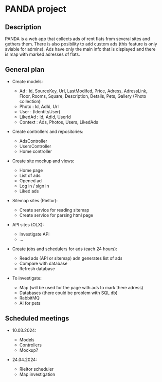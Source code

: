 ﻿# PANDA project

## Description

PANDA is a web app that collects ads of rent flats from several sites and gethers them. 
There is also posibility to add custom ads (this  feature is only aviable for admins). 
Ads have only the main info that is displayed and there is map with marked adresses of flats.


## General plan

- Create models:
	- Ad : Id, SourceKey, Url, LastModifed, Price, Adress, AdressLink, Floor, Rooms, Square, Description, Details, Pets, Gallery (Photo collection)
	- Photo : Id, AdId, Url
	- User : (IdentityUser)
	- LikedAd : Id, AdId, UserId
	- Context : Ads, Photos, Users, LikedAds

- Create controllers and repositories:
	- AdsController
	- UsersController
	- Home controller

- Create site mockup and views: 
	- Home page
	- List of ads
	- Opened ad
	- Log in / sign in
	- Liked ads

- Sitemap sites (Rieltor):
	- Create service for reading sitemap
	- Create service for parsing html page

- API sites (OLX):
	- Investigate API
	- ...

- Create jobs and schedulers for ads (each 24 hours):
	- Read ads (API or sitemap) adn generates list of ads
	- Compare with database
	- Refresh database

- To investigate:
	- Map (will be used for the page with ads to mark there adress)
	- Databases (there could be problem with SQL db)
	- RabbitMQ
	- AI for pets


## Scheduled meetings

- 10.03.2024:
	- Models
	- Controllers
	- Mockup?

- 24.04.2024:
	- Rieltor scheduler
	- Map investigation